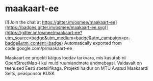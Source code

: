 # maakaart-ee

[![Join the chat at https://gitter.im/osmee/maakaart-ee](https://badges.gitter.im/osmee/maakaart-ee.svg)](https://gitter.im/osmee/maakaart-ee?utm_source=badge&utm_medium=badge&utm_campaign=pr-badge&utm_content=badge)
Automatically exported from code.google.com/p/maakaart-ee

Maakaart.ee projekti käigus loodav tarkvara, mis kasutab nii OpenStreetMap-i kui muid ruumiandmete andmebaasi. Valdavalt on teenused Eesti spetsiifikaga. Projekti haldur on MTÜ Avatud Maakaardi Selts, peasponsor KÜSK
